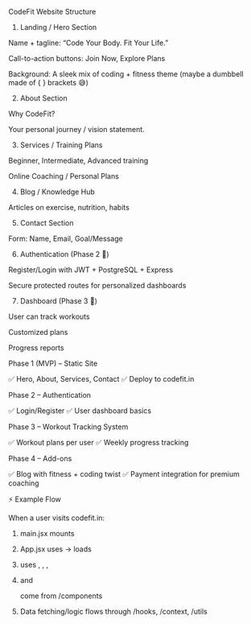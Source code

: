 CodeFit Website Structure
1. Landing / Hero Section

Name + tagline: “Code Your Body. Fit Your Life.”

Call-to-action buttons: Join Now, Explore Plans

Background: A sleek mix of coding + fitness theme (maybe a dumbbell made of { } brackets 😅)

2. About Section

Why CodeFit?

Your personal journey / vision statement.

3. Services / Training Plans

Beginner, Intermediate, Advanced training

Online Coaching / Personal Plans

4. Blog / Knowledge Hub

Articles on exercise, nutrition, habits

5. Contact Section

Form: Name, Email, Goal/Message

6. Authentication (Phase 2 🚀)

Register/Login with JWT + PostgreSQL + Express

Secure protected routes for personalized dashboards

7. Dashboard (Phase 3 💪)

User can track workouts

Customized plans

Progress reports

Phase 1 (MVP) – Static Site

✅ Hero, About, Services, Contact
✅ Deploy to codefit.in

Phase 2 – Authentication

✅ Login/Register
✅ User dashboard basics

Phase 3 – Workout Tracking System

✅ Workout plans per user
✅ Weekly progress tracking

Phase 4 – Add-ons

✅ Blog with fitness + coding twist
✅ Payment integration for premium coaching

⚡ Example Flow

When a user visits codefit.in:

1. main.jsx mounts <App />

2. App.jsx uses <MainLayout> → loads <Home />

3. <Home /> uses <Hero />, <About />, <Services />, <Contact />

4. <Navbar /> and <Footer /> come from /components

5. Data fetching/logic flows through /hooks, /context, /utils